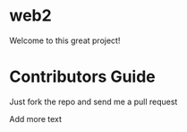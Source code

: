 # web2
Welcome to this great project!

Contributors Guide
==================
Just fork the repo and send me a pull request

Add more text
